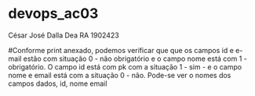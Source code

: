 # devops_ac03
César José Dalla Dea RA 1902423 

#Conforme print anexado, podemos verificar que que os campos id e e-mail estão com situação 0 - não obrigatório e o campo nome está com 1 - obrigatório. O campo id está com pk com a situação 1 - sim - e o campo nome e email está com a situação 0 - não. Pode-se ver o nomes dos campos dados, id, nome email
